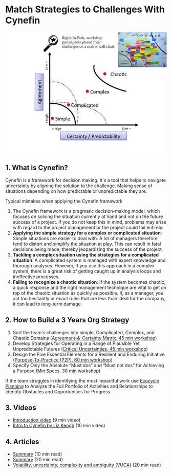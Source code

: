 <!-- numbers -->

# Match Strategies to Challenges With Cynefin

![](agreement-certainty-matrix.jpg)

## 1. What is Cynefin?

Cynefin is a framework for decision making. It's a tool that helps to navigate uncertainty by aligning the solution to the challenge. Making sense of situations depending on how predictable or unpredictable they are.

Typical mistakes when applying the Cynefin framework
1. The Cynefin framework is a pragmatic decision-making model, which focuses on solving the situation currently at hand and not on the future success of a project. If you do not keep this in mind, problems may arise with regard to the project management or the project could fail entirely.
2. **Applying the simple strategy for a **complex or complicated** situation**: Simple situations are easier to deal with. A lot of managers therefore tend to distort and simplify the situation at play. This can result in fatal decisions being made, thereby jeopardizing the success of the project.
3. **Tackling a complex situation using the strategies for a complicated situation**: A complicated system is managed with expert knowledge and thorough analyses. However, if you use this approach in a complex system, there is a great risk of getting caught up in analysis loops and ineffective processes.
4. **Failing to recognize a chaotic situation**: If the system becomes chaotic, a quick response and the right management technique are vital to get on top of the chaotic situation as quickly as possible. If, as a manager, you act too hesitantly or enact rules that are less than ideal for the company, it can lead to long-term damage.

## 2. How to Build a 3 Years Org Strategy

1. Sort the team's challenges into simple, Complicated, Complex, and Chaotic Domains ([Agreement-&-Certainty Matrix. 45 min workshop](https://www.liberatingstructures.com/27-agreement-certainty-matrix/))
1. Develop Strategies for Operating in a Range of Plausible Yet Unpredictable Futures ([Critical Uncertainties. 45 min workshop](https://www.liberatingstructures.com/30-critical-uncertainties/))
1. Design the Five Essential Elements for a Resilient and Enduring Initiative ([Purpose-To-Practice (P2P). 60 min workshop](https://www.liberatingstructures.com/33-purpose-to-practice-p2p/))
1. Specify Only the Absolute “Must dos” and “Must not dos” for Achieving a Purpose ([Min Specs. 30 min workshop](https://www.liberatingstructures.com/14-min-specs/))

If the team struggles in identifying the most impactful work use [Ecocycle Planning](https://www.liberatingstructures.com/31-ecocycle-planning/) to Analyze the Full Portfolio of Activities and Relationships to Identify Obstacles and Opportunities for Progress.


## 3. Videos
* [Introduction video](https://www.youtube.com/watch?v=N7oz366X0-8) (9 min video)
* [Intro to Cynefin by Liz Keogh](https://www.youtube.com/watch?v=vpsrow58s0E) (10 min video)

## 4. Articles
* [Summary](https://dmexco.com/stories/using-the-cynefin-framework-to-develop-problem-solving-approaches-appropriate-to-the-situation/) (10 min read)
* [Summary](https://hbr.org/2007/11/a-leaders-framework-for-decision-making) (20 min read)
* [Volatility, uncertainty, complexity and ambiguity (VUCA)](https://en.wikipedia.org/wiki/Volatility,_uncertainty,_complexity_and_ambiguity) (20 min read)
